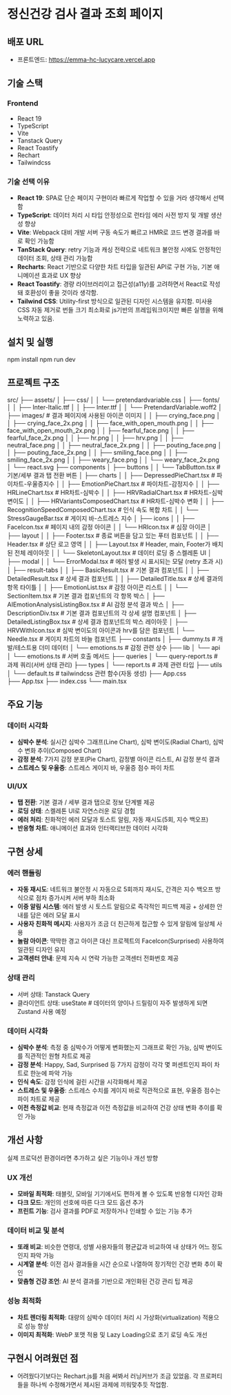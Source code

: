 # 정신건강 검사 결과 조회 페이지

## 배포 URL

- 프론트엔드: https://emma-hc-lucycare.vercel.app

## 기술 스택

### Frontend
- React 19
- TypeScript
- Vite
- Tanstack Query
- React Toastify
- Rechart
- Tailwindcss


### 기술 선택 이유
- **React 19**: SPA로 단순 페이지 구현이라 빠르게 작업할 수 있을 거라 생각해서 선택함
- **TypeScript**: 데이터 처리 시 타입 안정성으로 런타임 에러 사전 방지 및 개발 생산성 향상
- **Vite**: Webpack 대비 개발 서버 구동 속도가 빠르고 HMR로 코드 변경 결과를 바로 확인 가능함
- **TanStack Query**: retry 기능과 캐싱 전략으로 네트워크 불안정 시에도 안정적인 데이터 조회, 상태 관리 가능함
- **Recharts**: React 기반으로 다양한 차트 타입을 일관된 API로 구현 가능, 기본 애니메이션 효과로 UX 향상
- **React Toastify**: 경량 라이브러리이고 접근성(a11y)를 고려하면서 React로 작성돼 호환성이 좋을 것이라 생각함.
- **Tailwind CSS**: Utility-first 방식으로 일관된 디자인 시스템을 유지함. 미사용 CSS 자동 제거로 번들 크기 최소화로 js기반의 프레임워크이지만 빠른 실행을 위해 노력하고 있음.

## 설치 및 실행
npm install
npm run dev

## 프로젝트 구조
src/
├── assets/
│   ├── css/
│   │   └── pretendardvariable.css
│   ├── fonts/
│   │   ├── Inter-Italic.ttf
│   │   ├── Inter.ttf
│   │   └── PretendardVariable.woff2
│   ├── images/                             # 결과 페이지에 사용된 아이콘 이미지
│   │   ├── crying_face.png
│   │   ├── crying_face_2x.png
│   │   ├── face_with_open_mouth.png
│   │   ├── face_with_open_mouth_2x.png
│   │   ├── fearful_face.png
│   │   ├── fearful_face_2x.png
│   │   ├── hr.png
│   │   ├── hrv.png
│   │   ├── neutral_face.png
│   │   ├── neutral_face_2x.png
│   │   ├── pouting_face.png
│   │   ├── pouting_face_2x.png
│   │   ├── smiling_face.png
│   │   ├── smiling_face_2x.png
│   │   ├── weary_face.png
│   │   └── weary_face_2x.png
│   └── react.svg
├── components
│   ├── buttons
│   │   └── TabButton.tsx                       # 기본/세부 결과 탭 전환 버튼
│   ├── charts
│   │   ├── DepressedPieChart.tsx               # 파이차트-우울증지수
│   │   ├── EmotionPieChart.tsx                 # 파이차트-감정지수
│   │   ├── HRLineChart.tsx                     # HR차트-심박수
│   │   ├── HRVRadialChart.tsx                  # HR차트-심박 변이도
│   │   ├── HRVariantsComposedChart.tsx         # HR차트-심박수 변화
│   │   ├── RecognitionSpeedComposedChart.tsx   # 인식 속도 복합 차트
│   │   └── StressGaugeBar.tsx                  # 게이지 바-스트레스 지수
│   ├── icons
│   │   ├── FaceIcon.tsx                        # 페이지 내의 감정 아이콘
│   │   └── HRIcon.tsx                          # 심장 아이콘
│   ├── layout
│   │   ├── Footer.tsx                          # 종료 버튼을 담고 있는 푸터 컴포넌트
│   │   ├── Header.tsx                          # 상단 로고 영역
│   │   ├── Layout.tsx                          # Header, main, Footer가 배치된 전체 레이아웃
│   │   └── SkeletonLayout.tsx                  # 데이터 로딩 중 스켈레톤 UI
│   ├── modal
│   │   └── ErrorModal.tsx                      # 에러 발생 시 표시되는 모달 (retry 초과 시)
│   ├── result-tabs
│   │   ├── BasicResult.tsx                     # 기본 결과 컴포넌트
│   │   ├── DetailedResult.tsx                  # 상세 결과 컴포넌트
│   │   ├── DetailedTitle.tsx                   # 상세 결과의 항목 타이틀
│   │   ├── EmotionList.tsx                     # 감정 아이콘 리스트
│   │   └── SectionItem.tsx                     # 기본 결과 컴포넌트의 각 항목 박스
│   ├── AIEmotionAnalysisListingBox.tsx         # AI 감정 분석 결과 박스
│   ├── DescriptionDiv.tsx                      # 기본 결과 컴포넌트의 각 상세 설명 컴포넌트
│   ├── DetailedListingBox.tsx                  # 상세 결과 컴포넌트의 박스 레이아웃
│   ├── HRVWithIcon.tsx                         # 심박 변이도의 아이콘과 hrv를 담은 컴포넌트
│   └── Needle.tsx                              # 게이지 차트의 바늘 컴포넌트
├── constants
│   ├── dummy.ts                                # 개발/테스트용 더미 데이터
│   └── emotions.ts                             # 감정 관련 상수
├── lib
│   └── api
│       └── emotions.ts                         # 서버 호출 메서드
├── queries
│   └── query-report.ts                         # 과제 쿼리(서버 상태 관리)
├── types
│   └── report.ts                               # 과제 관련 타입
├── utils
│   └── default.ts                              # tailwindcss 관련 함수(자동 생성)
├── App.css                                 
├── App.tsx
├── index.css
└── main.tsx


## 주요 기능

### 데이터 시각화
- **심박수 분석**: 실시간 심박수 그래프(Line Chart), 심박 변이도(Radial Chart), 심박수 변화 추이(Composed Chart)
- **감정 분석**: 7가지 감정 분포(Pie Chart), 감정별 아이콘 리스트, AI 감정 분석 결과
- **스트레스 및 우울증**: 스트레스 게이지 바, 우울증 점수 파이 차트

### UI/UX
- **탭 전환**: 기본 결과 / 세부 결과 탭으로 정보 단계별 제공
- **로딩 상태**: 스켈레톤 UI로 자연스러운 로딩 경험
- **에러 처리**: 친화적인 에러 모달과 토스트 알림, 자동 재시도(5회, 지수 백오프)
- **반응형 차트**: 애니메이션 효과와 인터랙티브한 데이터 시각화

## 구현 상세

### 에러 핸들링
- **자동 재시도**: 네트워크 불안정 시 자동으로 5회까지 재시도, 간격은 지수 백오프 방식으로 점차 증가시켜 서버 부하 최소화
- **이중 알림 시스템**: 에러 발생 시 토스트 알림으로 즉각적인 피드백 제공 + 상세한 안내를 담은 에러 모달 표시
- **사용자 친화적 메시지**: 사용자가 조금 더 친근하게 접근할 수 있게 알림에 일상체 사용
- **놀람 아이콘**: 딱딱한 경고 아이콘 대신 프로젝트의 FaceIcon(Surprised) 사용하여 일관된 디자인 유지
- **고객센터 안내**: 문제 지속 시 연락 가능한 고객센터 전화번호 제공

### 상태 관리
- 서버 상태: Tanstack Query
- 클라이언트 상태: useState                         # 데이터의 양이나 드릴링이 자주 발생하게 되면 Zustand 사용 예정

### 데이터 시각화
- **심박수 분석**: 측정 중 심박수가 어떻게 변화했는지 그래프로 확인 가능, 심박 변이도를 직관적인 원형 차트로 제공
- **감정 분석**: Happy, Sad, Surprised 등 7가지 감정이 각각 몇 퍼센트인지 파이 차트로 한눈에 파악 가능
- **인식 속도**: 감정 인식에 걸린 시간을 시각화해서 제공
- **스트레스 및 우울증**: 스트레스 수치를 게이지 바로 직관적으로 표현, 우울증 점수는 파이 차트로 제공
- **이전 측정값 비교**: 현재 측정값과 이전 측정값을 비교하여 건강 상태 변화 추이를 확인 가능

## 개선 사항
실제 프로덕션 환경이라면 추가하고 싶은 기능이나 개선 방향

### UX 개선
- **모바일 최적화**: 태블릿, 모바일 기기에서도 편하게 볼 수 있도록 반응형 디자인 강화
- **다크 모드**: 개인의 선호에 따른 다크 모드 옵션 추가
- **프린트 기능**: 검사 결과를 PDF로 저장하거나 인쇄할 수 있는 기능 추가

### 데이터 비교 및 분석
- **또래 비교**: 비슷한 연령대, 성별 사용자들의 평균값과 비교하여 내 상태가 어느 정도인지 파악 가능
- **시계열 분석**: 이전 검사 결과들을 시간 순으로 나열하여 장기적인 건강 변화 추이 확인
- **맞춤형 건강 조언**: AI 분석 결과를 기반으로 개인화된 건강 관리 팁 제공

### 성능 최적화
- **차트 렌더링 최적화**: 대량의 심박수 데이터 처리 시 가상화(virtualization) 적용으로 성능 향상
- **이미지 최적화**: WebP 포맷 적용 및 Lazy Loading으로 초기 로딩 속도 개선

## 구현시 어려웠던 점
- 어려웠다기보다는 Rechart.js를 처음 써봐서 러닝커브가 조금 있었음. 각 프로퍼티들을 하나씩 수정해가면서 제시된 과제에 끼워맞추듯 작업함.